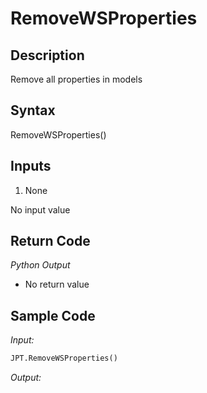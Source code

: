 # RemoveWSProperties

## Description

Remove all properties in models

## Syntax

RemoveWSProperties()

## Inputs

1. None

No input value

## Return Code

_Python Output_

- No return value

## Sample Code

_Input:_

```python
JPT.RemoveWSProperties()
```

_Output:_
